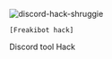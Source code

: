 ![discord-hack-shruggie](https://user-images.githubusercontent.com/99401816/183890070-901647cc-d8b0-4ed0-8a25-cc3cd1aa4d6f.jpg)

```[Freakibot hack]```

Discord tool Hack
